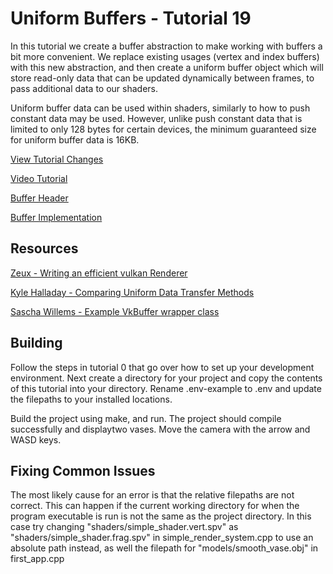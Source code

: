 # Uniform Buffers - Tutorial 19

In this tutorial we create a buffer abstraction to make working with buffers a bit more convenient. We replace existing usages (vertex and index buffers) with this new abstraction, and then create a uniform buffer object which will store read-only data that can be updated dynamically between frames, to pass additional data to our shaders.

Uniform buffer data can be used within shaders, similarly to how to push constant data may be used. However, unlike push constant data that is limited to only 128 bytes for certain devices, the minimum guaranteed size for uniform buffer data is 16KB.

[View Tutorial Changes](https://github.com/blurrypiano/littleVulkanEngine/commit/0c1fd4dd97e5e8ab7cdf60ccafe23ed8e469405a)

[Video Tutorial](https://youtu.be/may_GMkfs5k)

[Buffer Header](https://pastebin.com/EcB0VmnE)

[Buffer Implementation](https://pastebin.com/3WAe7nJx)

## Resources

[Zeux - Writing an efficient vulkan Renderer](https://zeux.io/2020/02/27/writing-an-efficient-vulkan-renderer/)

[Kyle Halladay - Comparing Uniform Data Transfer Methods](http://kylehalladay.com/blog/tutorial/vulkan/2017/08/13/Vulkan-Uniform-Buffers.html)

[Sascha Willems - Example VkBuffer wrapper class](https://github.com/SaschaWillems/Vulkan/blob/master/base/VulkanBuffer.h)

## Building

Follow the steps in tutorial 0 that go over how to set up your development environment. Next create a directory for your project and copy the contents of this tutorial into your directory. Rename .env-example to .env and update the filepaths to your installed locations.

Build the project using make, and run. The project should compile successfully and displaytwo vases. Move the camera with the arrow and WASD keys.

## Fixing Common Issues

The most likely cause for an error is that the relative filepaths are not correct. This can happen if the current working directory for when the program executable is run is not the same as the project directory. In this case try changing "shaders/simple_shader.vert.spv" as "shaders/simple_shader.frag.spv" in simple_render_system.cpp to use an absolute path instead, as well the filepath for "models/smooth_vase.obj" in first_app.cpp
